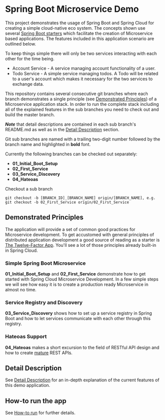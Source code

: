 # Spring Boot Microservice Demo

This project demonstrates the usage of Spring Boot and Spring Cloud for creating a simple cloud-native eco system.
The concepts shown use several [Spring Boot starters](https://docs.spring.io/spring-boot/docs/current-SNAPSHOT/reference/htmlsingle/#using-boot-starter) which facilitate the creation of Microservice based applications. The features included in this application scenario are outlined below.

To keep things simple there will only be two services interacting with each other for the time being.

- Account Service - A service managing account functionality of a user.
- Todo Service - A simple service managing todos. A Todo will be related to a user's account which makes it necessary for the two services to exchange data.

This repository contains several consecutive git branches where each branch demonstrates a single principle (see [Demonstrated Principles](#demonstrated-principles)) of a Microservice application stack. In order to run the complete stack including all of the explained features in the sub branches you need to check out and build the master branch.

***Note*** that detail descriptions are contained in each sub branch's README.md as well as in the [Detail Description](DETAIL-DESCRIPTION.md) section.

Git sub branches are named with a trailing two-digit number followed by the branch name and highlighted in **bold** font.

Currently the following branches can be checked out separately:
* **01_Initial_Boot_Setup**
* **02_First_Service**
* **03_Service_Discovery**
* **04_Hateoas**

Checkout a sub branch
```
git checkout -b [BRANCH_ID]_[BRANCH_NAME] origin/[BRANCH_NAME], e.g. git checkout -b 02_First_Service origin/02_First_Service
```

## Demonstrated Principles

The application will provide a set of common good practices for Microservice development. To get accustomed with general principles of distributed application development a good source of reading as a starter is [The Twelve-Factor App](https://12factor.net/). You'll see a lot of those principles already built-in in Spring Cloud.

### Simple Spring Boot Microservice

**01_Initial_Boot_Setup** and **02_First_Service** demonstrate how to get started with Spring Cloud Microservice Development. In a few simple steps we will see
how easy it is to create a production ready Microservice in almost no time.

### Service Registry and Discovery

**03_Service_Discovery** shows how to set up a service registry in Spring Boot and how to let services communicate with each other through this registry.

### Hateoas Support

**04_Hateoas** makes a short excursion to the field of RESTful API design and how to create [mature](https://martinfowler.com/articles/richardsonMaturityModel.html)
REST APIs.

## Detail Description

See [Detail Description](DETAIL-DESCRIPTION.md) for an in-depth explanation of the current features of this demo application.

## How-to run the app

See [How-to run](HOW-TO-RUN.md) for further details.
